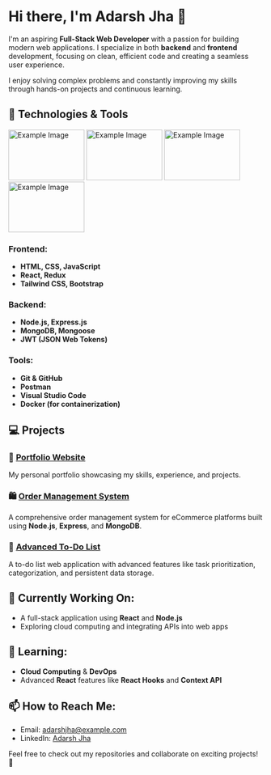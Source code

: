 # Hi there, I'm Adarsh Jha 👋

I'm an aspiring **Full-Stack Web Developer** with a passion for building modern web applications. I specialize in both **backend** and **frontend** development, focusing on clean, efficient code and creating a seamless user experience. 

I enjoy solving complex problems and constantly improving my skills through hands-on projects and continuous learning.

## 🚀 Technologies & Tools

<div>
  <img src="https://encrypted-tbn0.gstatic.com/images?q=tbn:ANd9GcShLkVVZFiwIEqwzm1SXhP7N7_dfIGchUww0w&s" alt="Example Image" height='100' width="150">
<img src="https://encrypted-tbn0.gstatic.com/images?q=tbn:ANd9GcRJcB4K9EY3wAmEOtTjoJlVZ6xCaEOnc05saQ&s" alt="Example Image" height='100' width="150">
<img src="https://datapro.in/uploads/89eb94efd5a4418bcbd9db16f8e1977f.png" alt="Example Image" height='100' width="150">
<img src="https://encrypted-tbn0.gstatic.com/images?q=tbn:ANd9GcS8tK1C7VhYrBF3Ao151YEGWZNIl_eU0GRGKw&s" alt="Example Image" height='100' width="150">

</div>

### Frontend:
- **HTML, CSS, JavaScript**
- **React, Redux**
- **Tailwind CSS, Bootstrap**

### Backend:
- **Node.js, Express.js**
- **MongoDB, Mongoose**
- **JWT (JSON Web Tokens)**

### Tools:
- **Git & GitHub**
- **Postman**
- **Visual Studio Code**
- **Docker (for containerization)**

## 💻 Projects

### 📂 [Portfolio Website](https://github.com/adarshjha/portfolio)
My personal portfolio showcasing my skills, experience, and projects.

### 🛍️ [Order Management System](https://github.com/adarshjha/order-management-system)
A comprehensive order management system for eCommerce platforms built using **Node.js**, **Express**, and **MongoDB**.

### 📝 [Advanced To-Do List](https://github.com/adarshjha/todo-app)
A to-do list web application with advanced features like task prioritization, categorization, and persistent data storage.

## 🔭 Currently Working On:
- A full-stack application using **React** and **Node.js**
- Exploring cloud computing and integrating APIs into web apps

## 🌱 Learning:
- **Cloud Computing** & **DevOps**
- Advanced **React** features like **React Hooks** and **Context API**

## 📫 How to Reach Me:
- Email: [adarshjha@example.com](mailto:jhaa50872@gmail.com)
- LinkedIn: [Adarsh Jha](https://www.linkedin.com/in/adarsh-jha1/)

Feel free to check out my repositories and collaborate on exciting projects! 🚀


